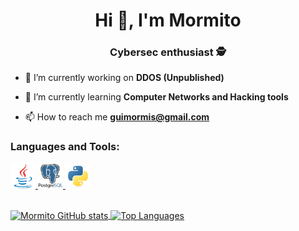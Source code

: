 <h1 align="center">Hi 👋, I'm Mormito</h1>
<h3 align="center">Cybersec enthusiast 🕵️</h3>

- 🔭 I’m currently working on **DDOS (Unpublished)**

- 🌱 I’m currently learning **Computer Networks and Hacking tools**

- 📫 How to reach me **guimormis@gmail.com**

<h3 align="left">Languages and Tools:</h3>
<p align="left"> <a href="https://www.java.com" target="_blank" rel="noreferrer"> <img src="https://raw.githubusercontent.com/devicons/devicon/master/icons/java/java-original.svg" alt="java" width="40" height="40"/> </a> <a href="https://www.postgresql.org" target="_blank" rel="noreferrer"> <img src="https://raw.githubusercontent.com/devicons/devicon/master/icons/postgresql/postgresql-original-wordmark.svg" alt="postgresql" width="40" height="40"/> </a> <a href="https://www.python.org" target="_blank" rel="noreferrer"> <img src="https://raw.githubusercontent.com/devicons/devicon/master/icons/python/python-original.svg" alt="python" width="40" height="40"/> </a> </p>

<br>

<a href="https://github.com/anuraghazra/github-readme-stats">
<img align="center" src="https://github-readme-stats.vercel.app/api?username=Mormito&show_icons=true&theme=gruvbox" alt="Mormito GitHub stats">
</a>

<a href="https://github.com/anuraghazra/github-readme-stats"> 
<img height=195 align="center" src="https://github-readme-stats.vercel.app/api/top-langs/?username=mormito&layout=compact&theme=gruvbox" alt="Top Languages">
</a>




